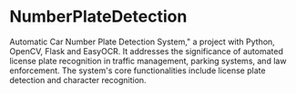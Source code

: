 # NumberPlateDetection
Automatic Car Number Plate Detection System," a project with Python, OpenCV, Flask and EasyOCR. It addresses the significance of automated license plate recognition in traffic management, parking systems, and law enforcement. The system's core functionalities include license plate detection and character recognition.
